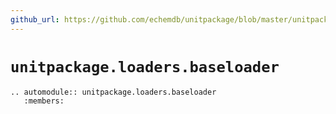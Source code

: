 ```yaml
---
github_url: https://github.com/echemdb/unitpackage/blob/master/unitpackage/loaders/baseloader.py
---
```


# `unitpackage.loaders.baseloader`
```{eval-rst}
.. automodule:: unitpackage.loaders.baseloader
   :members:
```
